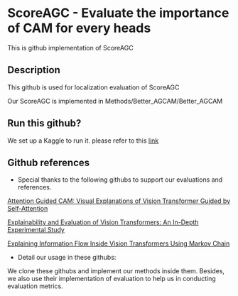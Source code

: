 
# ScoreAGC - Evaluate the importance of CAM for every heads 

This is github implementation of ScoreAGC

## Description

This github is used for localization evaluation of ScoreAGC

Our ScoreAGC is implemented in Methods/Better_AGCAM/Better_AGCAM

## Run this github?

We set up a Kaggle to run it. please refer to this [link](https://www.kaggle.com/code/nientrandai/localization-evaluation)

## Github references

- Special thanks to the following githubs to support our evaluations and references. 

[Attention Guided CAM: Visual Explanations of Vision Transformer Guided by Self-Attention](https://github.com/LeemSaebom/Attention-Guided-CAM-Visual-Explanations-of-Vision-Transformer-Guided-by-Self-Attention)

[Explainability and Evaluation of Vision Transformers: An In-Depth Experimental Study](https://github.com/ValentinCord/TFE_XAI_ViT/tree/main)

[Explaining Information Flow Inside Vision Transformers Using Markov Chain](https://github.com/XianrenYty/Transition_Attention_Maps)

- Detail our usage in these githubs:

We clone these githubs and implement our methods inside them. Besides, we also use their implementation of evaluation to help us in conducting evaluation metrics.

